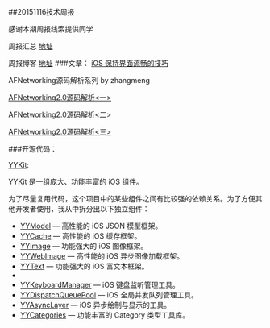 ##20151116技术周报

感谢本期周报线索提供同学

周报汇总 [地址](https://github.com/BaiduHiDeviOS/iOS-Tech-Weekly)

周报博客 [地址](http://baiduhidevios.github.io/)
###文章：
[iOS 保持界面流畅的技巧](http://blog.ibireme.com/2015/11/12/smooth_user_interfaces_for_ios/)

AFNetworking源码解析系列 by zhangmeng

[AFNetworking2.0源码解析<一>](http://blog.cnbang.net/tech/2320/)

[AFNetworking2.0源码解析<二>](http://blog.cnbang.net/tech/2371/)

[AFNetworking2.0源码解析<三>](http://blog.cnbang.net/tech/2416/)

###开源代码：

[YYKit](https://github.com/ibireme/YYKit):

YYKit 是一组庞大、功能丰富的 iOS 组件。

为了尽量复用代码，这个项目中的某些组件之间有比较强的依赖关系。为了方便其他开发者使用，我从中拆分出以下独立组件：

* [YYModel](https://github.com/ibireme/YYModel) — 高性能的 iOS JSON 模型框架。
* [YYCache](https://github.com/ibireme/YYCache) — 高性能的 iOS 缓存框架。
* [YYImage](https://github.com/ibireme/YYImage) — 功能强大的 iOS 图像框架。
* [YYWebImage](https://github.com/ibireme/YYWebImage) — 高性能的 iOS 异步图像加载框架。
* [YYText](https://github.com/ibireme/YYText) — 功能强大的 iOS 富文本框架。
* 
* [YYKeyboardManager](https://github.com/ibireme/YYKeyboardManager) — iOS 键盘监听管理工具。
* [YYDispatchQueuePool](https://github.com/ibireme/YYDispatchQueuePool) — iOS 全局并发队列管理工具。
* [YYAsyncLayer](https://github.com/ibireme/YYAsyncLayer) — iOS 异步绘制与显示的工具。
* [YYCategories](https://github.com/ibireme/YYCategories) — 功能丰富的 Category 类型工具库。
